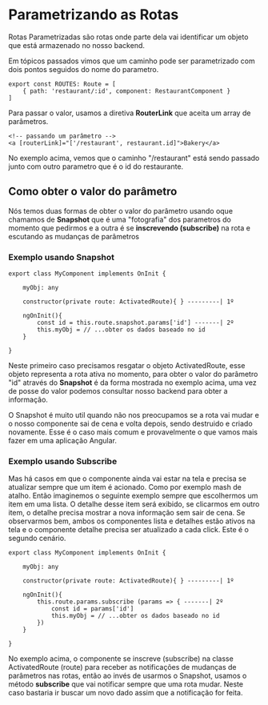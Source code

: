 # Parametrizando as Rotas

Rotas Parametrizadas são rotas onde parte dela vai identificar um objeto que está armazenado no nosso backend.

Em tópicos passados vimos que um caminho pode ser parametrizado com dois pontos seguidos do nome do parametro.

```
export const ROUTES: Route = [
    { path: 'restaurant/:id', component: RestaurantComponent }
]
```

Para passar o valor, usamos a diretiva **RouterLink** que aceita um array de parâmetros.

```
<!-- passando um parâmetro -->
<a [routerLink]="['/restaurant', restaurant.id]">Bakery</a>
```

No exemplo acima, vemos que o caminho "/restaurant" está sendo passado junto com outro parametro que é o id do restaurante.

## Como obter o valor do parâmetro

Nós temos duas formas de obter o valor do parâmetro usando oque chamamos de **Snapshot** que é uma "fotografia" dos parametros do momento que pedirmos e a outra é se **inscrevendo (subscribe)** na rota e escutando as mudanças de parâmetros

### Exemplo usando Snapshot

```
export class MyComponent implements OnInit {

    myObj: any

    constructor(private route: ActivatedRoute){ } ---------| 1º

    ngOnInit(){
        const id = this.route.snapshot.params['id'] -------| 2º
        this.myObj = // ...obter os dados baseado no id
    }

}
```

Neste primeiro caso precisamos resgatar o objeto ActivatedRoute, esse objeto representa a rota ativa no momento, para obter o valor do parâmetro "id" através do **Snapshot** é da forma mostrada no exemplo acima, uma vez de posse do valor podemos consultar nosso backend para obter a informação.

O Snapshot é muito util quando não nos preocupamos se a rota vai mudar e o nosso componente sai de cena e volta depois, sendo destruido e criado novamente. Esse é o caso mais comum e provavelmente o que vamos mais fazer em uma aplicação Angular.

### Exemplo usando Subscribe

Mas há casos em que o componente ainda vai estar na tela e precisa se atualizar sempre que um item é acionado. Como por exemplo mash de atalho.
Então imaginemos o seguinte exemplo sempre que escolhermos um item em uma lista. O detalhe desse item será exibido, se clicarmos em outro item, o detalhe precisa mostrar a nova informação sem sair de cena.
Se observarmos bem, ambos os componentes lista e detalhes estão ativos na tela e o componente detalhe precisa ser atualizado a cada click. Este é o segundo cenário.

```
export class MyComponent implements OnInit {

    myObj: any

    constructor(private route: ActivatedRoute){ } ---------| 1º

    ngOnInit(){
        this.route.params.subscribe (params => { -------| 2º
            const id = params['id']
            this.myObj = // ...obter os dados baseado no id
        })
    }

}
```

No exemplo acima, o componente se inscreve (subscribe) na classe ActivatedRoute (route) para receber as notificações de mudanças de parâmetros nas rotas, então ao invés de usarmos o Snapshot, usamos o método **subscribe** que vai notificar sempre que uma rota mudar.
Neste caso bastaria ir buscar um novo dado assim que a notificação for feita.
